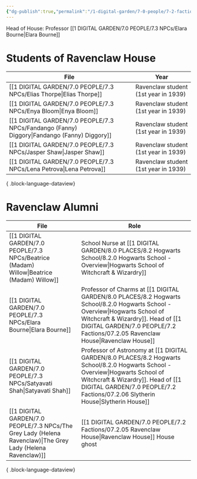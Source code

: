 ```yaml
---
{"dg-publish":true,"permalink":"/1-digital-garden/7-0-people/7-2-factions/07-2-05-ravenclaw-house/"}
---
```


Head of House: Professor [[1 DIGITAL GARDEN/7.0 PEOPLE/7.3 NPCs/Elara Bourne\|Elara Bourne]]

# Students of Ravenclaw House

| File                                                                                           | Year                                 |
| ---------------------------------------------------------------------------------------------- | ------------------------------------ |
| [[1 DIGITAL GARDEN/7.0 PEOPLE/7.3 NPCs/Elias Thorpe\|Elias Thorpe]]                         | Ravenclaw student (1st year in 1939) |
| [[1 DIGITAL GARDEN/7.0 PEOPLE/7.3 NPCs/Enya Bloom\|Enya Bloom]]                             | Ravenclaw student (1st year in 1939) |
| [[1 DIGITAL GARDEN/7.0 PEOPLE/7.3 NPCs/Fandango (Fanny) Diggory\|Fandango (Fanny) Diggory]] | Ravenclaw student (1st year in 1939) |
| [[1 DIGITAL GARDEN/7.0 PEOPLE/7.3 NPCs/Jasper Shaw\|Jasper Shaw]]                           | Ravenclaw student (1st year in 1939) |
| [[1 DIGITAL GARDEN/7.0 PEOPLE/7.3 NPCs/Lena Petrova\|Lena Petrova]]                         | Ravenclaw student (1st year in 1939) |

{ .block-language-dataview}

# Ravenclaw  Alumni
| File                                                                                                           | Role                                                                                                                                                           |
| -------------------------------------------------------------------------------------------------------------- | -------------------------------------------------------------------------------------------------------------------------------------------------------------- |
| [[1 DIGITAL GARDEN/7.0 PEOPLE/7.3 NPCs/Beatrice (Madam) Willow\|Beatrice (Madam) Willow]]                   | School Nurse at [[1 DIGITAL GARDEN/8.0 PLACES/8.2 Hogwarts School/8.2.0 Hogwarts School - Overview\|Hogwarts School of Witchcraft & Wizardry]]                                                                 |
| [[1 DIGITAL GARDEN/7.0 PEOPLE/7.3 NPCs/Elara Bourne\|Elara Bourne]]                                         | Professor of Charms at [[1 DIGITAL GARDEN/8.0 PLACES/8.2 Hogwarts School/8.2.0 Hogwarts School - Overview\|Hogwarts School of Witchcraft & Wizardry]]. Head of [[1 DIGITAL GARDEN/7.0 PEOPLE/7.2 Factions/07.2.05 Ravenclaw House\|Ravenclaw House]]    |
| [[1 DIGITAL GARDEN/7.0 PEOPLE/7.3 NPCs/Satyavati Shah\|Satyavati Shah]]                                     | Professor of Astronomy at [[1 DIGITAL GARDEN/8.0 PLACES/8.2 Hogwarts School/8.2.0 Hogwarts School - Overview\|Hogwarts School of Witchcraft & Wizardry]]. Head of [[1 DIGITAL GARDEN/7.0 PEOPLE/7.2 Factions/07.2.06 Slytherin House\|Slytherin House]] |
| [[1 DIGITAL GARDEN/7.0 PEOPLE/7.3 NPCs/The Grey Lady (Helena Ravenclaw)\|The Grey Lady (Helena Ravenclaw)]] | [[1 DIGITAL GARDEN/7.0 PEOPLE/7.2 Factions/07.2.05 Ravenclaw House\|Ravenclaw House]] House ghost                                                                                                       |

{ .block-language-dataview}
